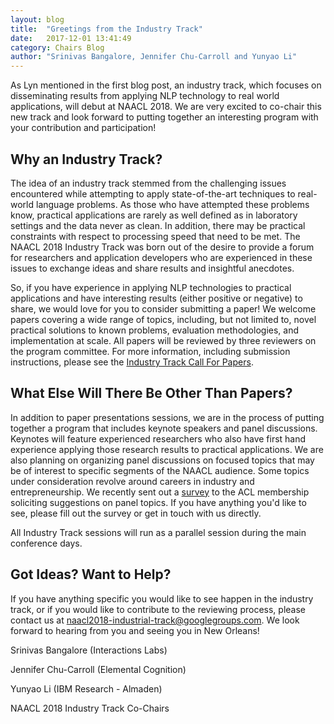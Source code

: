 ```yaml
---
layout: blog
title:  "Greetings from the Industry Track"
date:   2017-12-01 13:41:49
category: Chairs Blog
author: "Srinivas Bangalore, Jennifer Chu-Carroll and Yunyao Li"
---
```


As Lyn mentioned in the first blog post, an industry track, which focuses
on disseminating results from applying NLP technology to real world
applications, will debut at NAACL 2018. We are very excited to
co-chair this new track and look forward to putting together an
interesting program with your contribution and participation!

Why an Industry Track?
----------------------

The idea of an industry track stemmed from the challenging issues
encountered while attempting to apply state-of-the-art techniques to
real-world language problems. As those who have attempted these
problems know, practical applications are rarely as well defined as in
laboratory settings and the data never as clean. In addition, there
may be practical constraints with respect to processing speed that
need to be met. The NAACL 2018 Industry Track was born out of
the desire to provide a forum for researchers and application developers
who are experienced in these issues to exchange ideas and share 
results and insightful anecdotes.

So, if you have experience in applying NLP technologies to practical
applications and have interesting results (either positive or
negative) to share, we would love for you to consider submitting a
paper! We welcome papers covering a wide range of topics, including, but not limited to,
novel practical solutions to known problems, evaluation methodologies,
and implementation at scale. All papers will be reviewed by three
reviewers on the program committee. For more information, including
submission instructions, please see the [Industry Track Call For Papers](http://naacl2018.org/industry.html).


What Else Will There Be Other Than Papers?
------------------------------------------

In addition to paper presentations sessions, we are in the process of putting
together a program that includes keynote speakers and panel
discussions. Keynotes will feature experienced researchers
who also have first hand experience applying those research results to
practical applications. We are also planning on organizing panel discussions on focused topics that may be of interest to specific
segments of the NAACL audience. Some topics under consideration
revolve around careers in industry and entrepreneurship. We recently sent out a
[survey](https://goo.gl/forms/Q9AJ7PwLNzSAjKhg2) to the ACL membership soliciting suggestions on panel topics. If you have anything you'd like to see, please fill out the
survey or get in touch with us directly.

All Industry Track sessions will run as a parallel session during the main
conference days.


Got Ideas? Want to Help?
------------------------

If you have anything specific you would like to see happen in the industry
track, or if you would like to contribute to the reviewing process,
please contact us at naacl2018-industrial-track@googlegroups.com. We
look forward to hearing from you and seeing you in New Orleans!

<p></p>

Srinivas Bangalore (Interactions Labs)

Jennifer Chu-Carroll (Elemental Cognition)

Yunyao Li (IBM Research - Almaden)

NAACL 2018 Industry Track Co-Chairs
